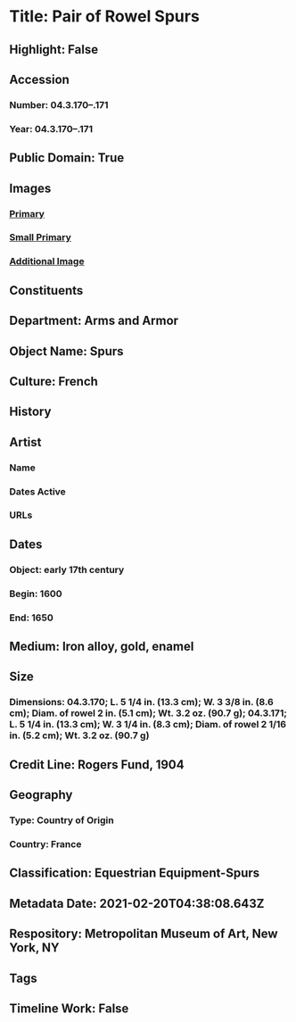 # Title: Pair of Rowel Spurs
## Highlight: False
## Accession
### Number: 04.3.170–.171
### Year: 04.3.170–.171
## Public Domain: True
## Images
### [Primary](https://images.metmuseum.org/CRDImages/aa/original/LC-04_3_170_171-002.jpg)
### [Small Primary](https://images.metmuseum.org/CRDImages/aa/web-large/LC-04_3_170_171-002.jpg)
### [Additional Image](https://images.metmuseum.org/CRDImages/aa/original/LC-04_3_170_171-003.jpg)
## Constituents
## Department: Arms and Armor
## Object Name: Spurs
## Culture: French
## History
## Artist
### Name
### Dates Active
### URLs
## Dates
### Object: early 17th century
### Begin: 1600
### End: 1650
## Medium: Iron alloy, gold, enamel
## Size
### Dimensions: 04.3.170; L. 5 1/4 in. (13.3 cm); W. 3 3/8 in. (8.6 cm); Diam. of rowel 2 in. (5.1 cm); Wt. 3.2 oz. (90.7 g); 04.3.171; L. 5 1/4 in. (13.3 cm); W. 3 1/4 in. (8.3 cm); Diam. of rowel 2 1/16 in. (5.2 cm); Wt. 3.2 oz. (90.7 g)
## Credit Line: Rogers Fund, 1904
## Geography
### Type: Country of Origin
### Country: France
## Classification: Equestrian Equipment-Spurs
## Metadata Date: 2021-02-20T04:38:08.643Z
## Respository: Metropolitan Museum of Art, New York, NY
## Tags
## Timeline Work: False